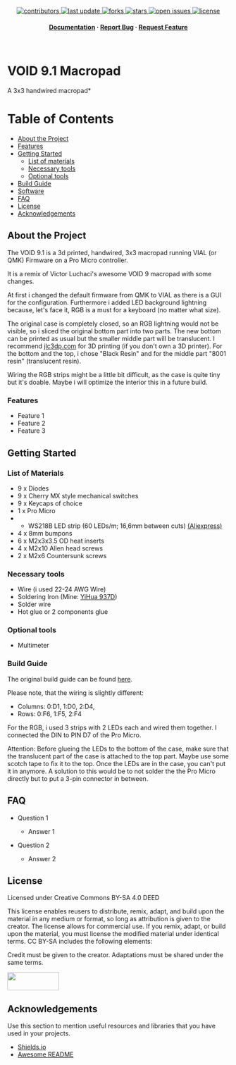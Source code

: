 <div align="center">
<!-- Badges -->
<p>
  <a href="https://github.com/Mboehmlaender/kb-void9.1/graphs/contributors">
    <img src="https://img.shields.io/github/contributors/Mboehmlaender/kb-void9.1" alt="contributors" />
  </a>
  <a href="">
    <img src="https://img.shields.io/github/last-commit/Mboehmlaender/kb-void9.1" alt="last update" />
  </a>
  <a href="https://github.com/Mboehmlaender/kb-void9.1/network/members">
    <img src="https://img.shields.io/github/forks/Mboehmlaender/kb-void9.1" alt="forks" />
  </a>
  <a href="https://github.com/Mboehmlaender/kb-void9.1/stargazers">
    <img src="https://img.shields.io/github/stars/Mboehmlaender/kb-void9.1" alt="stars" />
  </a>
  <a href="https://github.com/Mboehmlaender/kb-void9.1/issues/">
    <img src="https://img.shields.io/github/issues/Mboehmlaender/kb-void9.1" alt="open issues" />
  </a>
  <a href="https://github.com/Mboehmlaender/kb-void9.1/blob/master/LICENSE">
    <img src="https://img.shields.io/github/license/Mboehmlaender/kb-void9.1.svg" alt="license" />
  </a>
</p>
   
<h4>
    <a href="https://github.com/Mboehmlaender/kb-void9.1">Documentation</a>
  <span> · </span>
    <a href="https://github.com/Mboehmlaender/kb-void9.1/issues/">Report Bug</a>
  <span> · </span>
    <a href="https://github.com/Mboehmlaender/kb-void9.1/issues/">Request Feature</a>
  </h4>
</div>

<br />

  <!-- <img src="assets/logo.png" alt="logo" width="200" height="auto" /> -->
  <h1>VOID 9.1 Macropad</h1>
  
  <p>
    A 3x3 handwired macropad*
  </p>

<!-- Table of Contents -->
# Table of Contents

- [About the Project](#about-the-project)
- [Features](#features)
- [Getting Started](#getting-started)
  * [List of materials](#list-of-materials)
  * [Necessary tools](#necessary-tools) 
  * [Optional tools](#optional-tools)
- [Build Guide](#build-guide)
- [Software](#software)
- [FAQ](#faq)
- [License](#license)
- [Acknowledgements](#acknowledgements)

<!-- About the Project -->
## About the Project

The VOID 9.1 is a 3d printed, handwired, 3x3 macropad running VIAL (or QMK) Firmware on a Pro Micro controller.

It is a remix of Victor Luchaci's awesome VOID 9 macropad with some changes.

At first i changed the default firmware from QMK to VIAL as there is a GUI for the configuration. Furthermore i added LED background lightning because, let's face it, RGB is 
a must for a keyboard (no matter what size). 

The original case is completely closed, so an RGB lightning would not be visible, so i sliced the original bottom part into two parts. The new bottom can be printed as usual but the smaller middle part will be translucent. I recommend [jlc3dp.com](https://jlc3dp.com/) for 3D printing (if you don't own a 3D printer). For the bottom and the top, i chose "Black Resin" and for the middle part "8001 resin" (translucent resin). 

Wiring the RGB strips might be a little bit difficult, as the case is quite tiny but it's doable. Maybe i will optimize the interior this in a future build.

<!-- Features -->
### Features

- Feature 1
- Feature 2
- Feature 3

<!-- Getting Started -->
## Getting Started

<!-- List of Materials -->
### List of Materials

- 9 x Diodes
- 9 x Cherry MX style mechanical switches
- 9 x Keycaps of choice
- 1 x Pro Micro
- - WS218B LED strip (60 LEDs/m; 16,6mm between cuts) [(Aliexpress)](https://de.aliexpress.com/item/4000744445376.html?spm=a2g0o.productlist.main.5.1ef44a2fN1DIEn&algo_pvid=19ccae0e-8e38-4d39-b544-057817457e07&aem_p4p_detail=202402260500427915889042804340000272039&algo_exp_id=19ccae0e-8e38-4d39-b544-057817457e07-2&pdp_npi=4%40dis%21EUR%2111.25%216.41%21%21%2185.60%2148.79%21%402103847817089524425485363ed292%2112000034564427537%21sea%21DE%214748200527%21&curPageLogUid=CA89j6PWmQSM&utparam-url=scene%3Asearch%7Cquery_from%3A&search_p4p_id=202402260500427915889042804340000272039_3)
- 4 x 8mm bumpons
- 6 x M2x3x3.5 OD heat inserts
- 4 x M2x10 Allen head screws
- 2 x M2x6 Countersunk screws

<!-- Necessary tools -->
### Necessary tools

- Wire (i used 22-24 AWG Wire)
- Soldering Iron (Mine: [YiHua 937D](https://www.amazon.de/dp/B07X2JC4S1?psc=1&ref=ppx_yo2ov_dt_b_product_details))
- Solder wire
- Hot glue or 2 components glue
   
<!-- Optional tools -->
### Optional tools

- Multimeter

<!-- Build Guide -->
### Build Guide

The original build guide can be found [here](https://victorlucachi.ro/journal/void9-wiring-guide/).

Please note, that the wiring is slightly different:

- Columns: 0:D1, 1:D0, 2:D4,
- Rows:    0:F6, 1:F5, 2:F4

For the RGB, i used 3 strips with 2 LEDs each and wired them together. I connected the DIN to PIN D7 of the Pro Micro.

Attention: Before glueing the LEDs to the bottom of the case, make sure that the translucent part of the case is attached to the top part. Maybe use some scotch tape to
fix it to the top. Once the LEDs are in the case, you can't put it in anymore. A solution to this would be to not solder the the Pro Micro directly but to put a 3-pin connector in between.

<!-- FAQ -->
## FAQ

- Question 1

  + Answer 1

- Question 2

  + Answer 2


<!-- License -->
## License

Licensed under Creative Commons BY-SA 4.0 DEED

This license enables reusers to distribute, remix, adapt, and build upon the material in any medium or format, so long as attribution is given to the creator. The license allows for commercial use. If you remix, adapt, or build upon the material, you must license the modified material under identical terms. CC BY-SA includes the following elements:

Credit must be given to the creator.
Adaptations must be shared under the same terms.

[<img src="https://mirrors.creativecommons.org/presskit/buttons/88x31/png/by-sa.png" width="117" height="41">](https://creativecommons.org/licenses/by-sa/4.0/)

<!-- Acknowledgments -->
## Acknowledgements

Use this section to mention useful resources and libraries that you have used in your projects.

 - [Shields.io](https://shields.io/)
 - [Awesome README](https://github.com/Louis3797/awesome-readme-template)
